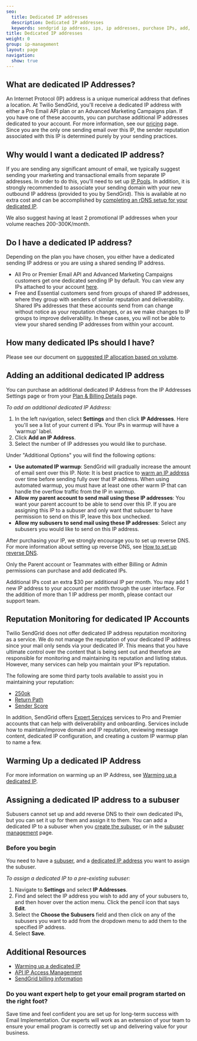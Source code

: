 ```yaml
---
seo:
  title: Dedicated IP addresses
  description: Dedicated IP addresses
  keywords: sendgrid ip address, ips, ip addresses, purchase IPs, add, additional, more, new, IP, address, purchase, dedicated, account, another, need, IPs, warmup, sending, originating, originate, plan, reputation, monitoring, monitor
title: Dedicated IP addresses
weight: 0
group: ip-management
layout: page
navigation:
  show: true
---
```


##     What are dedicated IP Addresses?

An Internet Protocol (IP) address is a unique numerical address that defines a location. At Twilio SendGrid, you'll receive a dedicated IP address with either a Pro Email API plan or an Advanced Marketing Campaigns plan. If you have one of these accounts, you can purchase additional IP addresses dedicated to your account. For more information, see our [pricing](https://sendgrid.com/pricing/) page. Since you are the only one sending email over this IP, the sender reputation associated with this IP is determined purely by your sending practices.


##     Why would I want a dedicated IP address?

If you are sending any significant amount of email, we typically suggest sending your marketing and transactional emails from separate IP addresses. In order to do this, you'll need to set up [IP Pools]({{root_url}}/ui/account-and-settings/ip-pools/). In addition, it is strongly recommended to associate your sending domain with your new outbound IP address (provided to you by SendGrid). This is available at no extra cost and can be accomplished by [completing an rDNS setup for your dedicated IP]({{root_url}}/ui/account-and-settings/how-to-set-up-reverse-dns/).

We also suggest having at least 2 promotional IP addresses when your volume reaches 200-300K/month.


##     Do I have a dedicated IP address?

Depending on the plan you have chosen, you either have a dedicated sending IP address or you are using a shared sending IP address.

- All Pro or Premier Email API and Advanced Marketing Campaigns customers get one dedicated sending IP by default. You can view any IPs attached to your account [here](https://app.sendgrid.com/settings/ip_addresses).
- Free and Essential customers send from groups of shared IP addresses, where they group with senders of similar reputation and deliverability. Shared IPs addresses that these accounts send from can change without notice as your reputation changes, or as we make changes to IP groups to improve deliverability. In these cases, you will not be able to view your shared sending IP addresses from within your account.


##     How many dedicated IPs should I have?

Please see our document on [suggested IP allocation based on volume]({{root_url}}/assets/IPWarmupSchedule.pdf).


##     Adding an additional dedicated IP address

You can purchase an additional dedicated IP Address from the IP Addresses Settings page or from your [Plan & Billing Details](https://app.sendgrid.com/settings/billing) page.

*To add an additional dedicated IP Address:*

1. In the left navigation, select **Settings** and then click **IP Addresses**.
   Here you'll see a list of your current d IPs. Your IPs in warmup will have a 'warmup' label.
1. Click **Add an IP Address**.
1. Select the number of IP addresses you would like to purchase.

Under "Additional Options" you will find the following options:

  - **Use automated IP warmup**: SendGrid will gradually increase the amount of email sent over this IP. Note: It is best practice to [warm an IP address]({{root_url}}/ui/sending-email/ip-warmup-for-the-new-marketing-campaigns-experience/) over time before sending fully over that IP address. When using automated warmup, you must have at least one other warm IP that can handle the overflow traffic from the IP in warmup.
  - **Allow my parent account to send mail using these IP addresses**: You want your parent account to be able to send over this IP. If you are assigning this IP to a subuser and only want that subuser to have permission to send on this IP, leave this box unchecked.
  - **Allow my subusers to send mail using these IP addresses**: Select any subusers you would like to send on this IP address.


After purchasing your IP, we strongly encourage you to set up reverse DNS. For more information about setting up reverse DNS, see [How to set up reverse DNS]({{root_url}}/ui/account-and-settings/how-to-set-up-reverse-dns/).

<call-out>

Only the Parent account or Teammates with either Billing or Admin permissions can purchase and add dedicated IPs.

</call-out>

<call-out>

Additional IPs cost an extra $30 per additional IP per month. You may add 1 new IP address to your account per month through the user interface.  For the addition of more than 1 IP address per month, please contact our support team.

</call-out>

##     Reputation Monitoring for dedicated IP Accounts

Twilio SendGrid does not offer dedicated IP address reputation monitoring as a service. We do not manage the reputation of your dedicated IP address since your mail only sends via your dedicated IP. This means that you have ultimate control over the content that is being sent out and therefore are responsible for monitoring and maintaining its reputation and listing status. However, many services can help you maintain your IP’s reputation.

The following are some third party tools available to assist you in maintaining your reputation:

* [250ok](https://250ok.com/tools/blacklists/)
* [Return Path](https://returnpath.com/request-a-demo-social/?sfdc=701000000006Za6&gclid=CIO88sevkcwCFRSPfgod6u8AXA)
* [Sender Score](https://www.senderscore.org/blocklistlookup/)


In addition, SendGrid offers [Expert Services](https://sendgrid.com/solutions/expert-services/) services to Pro and Premier accounts that can help with deliverability and onboarding. Services include how to maintain/improve domain and IP reputation, reviewing message content, dedicated IP configuration, and creating a custom IP warmup plan to name a few.

##     Warming Up a dedicated IP Address

For more information on warming up an IP Address, see [Warming up a dedicated IP]({{root_url}}/ui/sending-email/ip-warmup-for-the-new-marketing-campaigns-experience/).

##     Assigning a dedicated IP address to a subuser

Subusers cannot set up and add reverse DNS to their own dedicated IPs, but you can set it up for them and assign it to them. You can add a dedicated IP to a subuser when you [create the subuser]({{root_url}}/ui/account-and-settings/subusers/#create-a-subuser), or in the [subuser management](https://app.sendgrid.com/settings/subusers) page.

 ###     Before you begin

You need to have a [subuser]({{root_url}}/ui/account-and-settings/subusers/#create-a-subuser), and a [dedicated IP address]({{root_url}}/ui/account-and-settings/dedicated-ip-addresses/#adding-an-additional-dedicated-ip-address) you want to assign the subuser.

*To assign a dedicated IP to a pre-existing subuser:*

1. Navigate to **Settings** and select **IP Addresses**.
1. Find and select the IP address you wish to add any of your subusers to, and then hover over the action menu. Click the pencil icon that says **Edit**.
1. Select the **Choose the Subusers** field and then click on any of the subusers you want to add from the dropdown menu to add them to the specified IP address.
1. Select **Save**.

##     Additional Resources

- [Warming up a dedicated IP]({{root_url}}/ui/sending-email/ip-warmup-for-the-new-marketing-campaigns-experience/)
- [API IP Access Management]({{root_url}}/ui/account-and-settings/ip-access-management/)
- [SendGrid billing information]({{root_url}}/ui/account-and-settings/billing/)


<call-out-link linktext="IMPLEMENTATION SERVICES" img="/img/expert-insights-promo1.png" link="https://sendgrid.com/solutions/email-implementation/">


### Do you want expert help to get your email program started on the right foot?

Save time and feel confident you are set up for long-term success with Email Implementation. Our experts will work as an extension of your team to ensure your email program is correctly set up and delivering value for your business.


</call-out-link>
